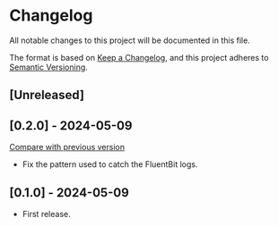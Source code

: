 # Changelog

All notable changes to this project will be documented in this file.

The format is based on [Keep a Changelog](https://keepachangelog.com/en/1.1.0/),
and this project adheres
to [Semantic Versioning](https://semver.org/spec/v2.0.0.html).

## [Unreleased]

## [0.2.0] - 2024-05-09

[Compare with previous version](https://github.com/sparkfabrik/terraform-helm-fluentbit/compare/0.1.0...0.2.0)

- Fix the pattern used to catch the FluentBit logs.

## [0.1.0] - 2024-05-09

- First release.
